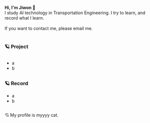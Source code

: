 **Hi, I'm Jiwon 🐾** <br/>
I study AI technology in Transportation Engineering. I try to learn, and record what I learn. <br/><br/>
If you want to contact me, please email me. <br/><br/>

### 🪐 Project
## 
- a
- b
## 
### 🪐 Record
- a
- b

##  
💘 My profile is myyyy cat.
